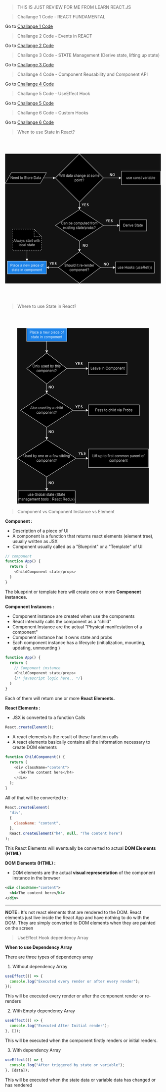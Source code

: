 > THIS IS JUST REVIEW FOR ME FROM LEARN REACT.JS

> Challange 1 Code - REACT FUNDAMENTAL

Go to [Challange 1 Code](src/challange/challange1.jsx)

> Challange 2 Code - Events in REACT

Go to [Challange 2 Code](src/challange/challange2.jsx)

> Challange 3 Code - STATE Management (Derive state, lifting up state)

Go to [Challange 3 Code](src/challange/challange3.jsx)

> Challange 4 Code - Component Reusability and Component API

Go to [Challange 4 Code](src/challange/challange4.jsx)

> Challange 5 Code - UseEffect Hook

Go to [Challange 5 Code](src/challange/challange5.jsx)

> Challange 6 Code - Custom Hooks

Go to [Challange 6 Code](src/challange/challange6.jsx)

> When to use State in React?

<br><br>

<p align="center">
  <img src="public/When-to-use.png" alt="When to use">
</p>

<br><br>

> Where to use State in React?

<br><br>

<p align="center">
  <img src="public/Where-to-use.png" alt="Where to use">
</p>

> Component vs Component Instance vs Element

**Component :**

- Description of a piece of UI
- A component is a function that returns react elements (element tree), usually written as JSX
- Component usually called as a "Blueprint" or a "Template" of UI

```javascript
// component
function App() {
  return (
    <ChildComponent state/props>
  )
}
```

The blueprint or template here will create one or more **Component instances.**

**Component Instances :**

- Component instance are created when use the components
- React internally calls the component as a "child"
- Component Instance are the actual "Physical manifestation of a component"
- Component instance has it owns state and probs
- Each component instance has a lifecycle (initialization, mounting, updating, unmounting )

```javascript
function App() {
  return (
    // Component instance
    <ChildComponent state/props>
    {/* javascript logic here.. */}
  )
}
```

Each of them will return one or more **React Elements.**

**React Elements :**

- JSX is converted to a function Calls

```javascript
React.createElement();
```

- A react elements is the result of these function calls
- A react elements basically contains all the information necessary to create DOM elements

```javascript
function ChildComponent() {
  return (
    <div className="content">
      <h4>The content here</h4>
    </div>
  );
}
```

All of that will be converted to :

```javascript
React.createElement(
  "div",
  {
    className: "content",
  },
  React.createElement("h4", null, "The content here")
);
```

This React Elements will eventually be converted to actual **DOM Elements (HTML)**

**DOM Elements (HTML) :**

- DOM elements are the actual **visual representation** of the component instance in the browser

```xml
<div className="content">
  <h4>The content here</h4>
</div>
```

---

**NOTE :**
It's not react elements that are rendered to the DOM. React elements just live inside the React App and have nothing to do with the DOM. They are simply converted to DOM elements when they are painted on the screen

> UseEffect Hook dependency Array

**When to use Dependency Array**

There are three types of dependency array

1. Without dependency Array

```javascript
useEffect(() => {
  console.log("Executed every render or after every render");
});
```

This will be executed every render or after the component render or re-renders

2. With Empty dependency Array

```javascript
useEffect(() => {
  console.log("Executed After Initial render");
}, []);
```

This will be executed when the component firstly renders or initial renders.

3. With dependency Array

```javascript
useEffect(() => {
  console.log("After triggered by state or variable");
}, [data]);
```

This will be executed when the state data or variable data has changed or has rendered
